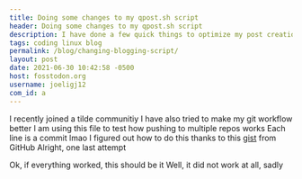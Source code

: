 ```yaml
---
title: Doing some changes to my qpost.sh script
header: Doing some changes to my qpost.sh script
description: I have done a few quick things to optimize my post creation script using rofi, adding a few nice additions
tags: coding linux blog
permalink: /blog/changing-blogging-script/
layout: post
date: 2021-06-30 10:42:58 -0500
host: fosstodon.org
username: joeligj12
com_id: a
---
```


I recently joined a tilde communitiy
I have also tried to make my git workflow better
I am using this file to test how pushing to multiple repos works
Each line is a commit lmao
I figured out how to do this thanks to this [gist](https://gist.github.com/rvl/c3f156e117e22a25f242) from GitHub
Alright, one last attempt

Ok, if everything worked, this should be it
Well, it did not work at all, sadly
